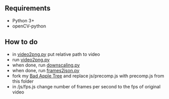 ## Requirements

 - Python 3+
 - openCV-python

## How to do

 - in [video2png.py](video2png.py) put relative path to video
 - run [video2png.py](video2png.py)
 - when done, run [downscaling.py](downscaling.py)
 - when done, run [frames2json.py](frames2json.py)
 - fork my [Bad Apple Tree](https://github.com/adsaf123/Bad-Apple-Tree) and replace js/precomp.js with precomp.js from this folder
 - in /js/fps.js change number of frames per second to the fps of original video

